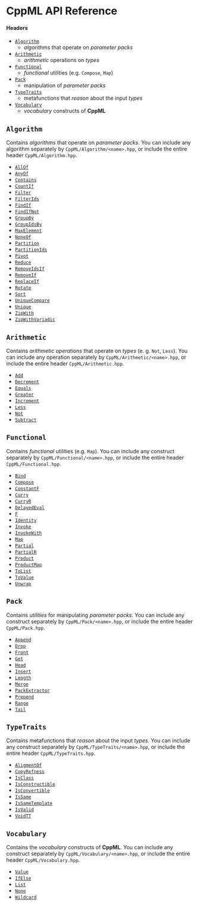 # CppML API Reference

#### Headers

* [`Algorithm`](#algorithm)
  * *algorithms* that operate on *parameter packs*
* [`Arithmetic`](#arithmetic)
  * *arithmetic* operations on *types*
* [`Functional`](#functional)
  * *functional* utilities (e.g. `Compose`, `Map`)
* [`Pack`](#pack)
  * manipulation of *parameter packs*
* [`TypeTraits`](#typetraits)
  * metafunctions that *reason* about the input *types*
* [`Vocabulary`](#vocabulary)
  * *vocabulary* constructs of **CppML**

## `Algorithm`

Contains *algorithms* that operate on *parameter packs*. You can include any algorithm separately by `CppML/Algorithm/<name>.hpp`, or include the entire header `CppML/Algorithm.hpp`.

* [`AllOf`](Algorithm/AllOf.md)
* [`AnyOf`](Algorithm/AnyOf.md)
* [`Contains`](Algorithm/Contains.md)
* [`CountIf`](Algorithm/CountIf.md)
* [`Filter`](Algorithm/Filter.md)
* [`FilterIds`](Algorithm/FilterIds.md)
* [`FindIf`](Algorithm/FindIf.md)
* [`FindIfNot`](Algorithm/FindIfNot.md)
* [`GroupBy`](Algorithm/GroupBy.md)
* [`GroupIdsBy`](Algorithm/GroupIdsBy.md)
* [`MaxElement`](Algorithm/MaxElement.md)
* [`NoneOf`](Algorithm/NoneOf.md)
* [`Partition`](Algorithm/Partition.md)
* [`PartitionIds`](Algorithm/PartitionIds.md)
* [`Pivot`](Algorithm/Pivot.md)
* [`Reduce`](Algorithm/Reduce.md)
* [`RemoveIdsIf`](Algorithm/RemoveIdsIf.md)
* [`RemoveIf`](Algorithm/RemoveIf.md)
* [`ReplaceIf`](Algorithm/ReplaceIf.md)
* [`Rotate`](Algorithm/Rotate.md)
* [`Sort`](Algorithm/Sort.md)
* [`UniqueCompare`](Algorithm/UniqueCompare.md)
* [`Unique`](Algorithm/Unique.md)
* [`ZipWith`](Algorithm/ZipWith.md)
* [`ZipWithVariadic`](Algorithm/ZipWithVariadic.md)

## `Arithmetic`

Contains *arithmetic operations* that operate on *types* (e. g. `Not`, `Less`). You can include any operation separately by `CppML/Arithmetic/<name>.hpp`, or include the entire header `CppML/Arithmetic.hpp`.

* [`Add`](Arithmetic/Add.md)
* [`Decrement`](Arithmetic/Decrement.md)
* [`Equals`](Arithmetic/Equals.md)
* [`Greater`](Arithmetic/Greater.md)
* [`Increment`](Arithmetic/Increment.md)
* [`Less`](Arithmetic/Less.md)
* [`Not`](Arithmetic/Not.md)
* [`Subtract`](Arithmetic/Subtract.md)

## `Functional`

Contains *functional* utilities (e.g. `Map`). You can include any construct separately by `CppML/Functional/<name>.hpp`, or include the entire header `CppML/Functional.hpp`.

* [`Bind`](Functional/Bind.md)
* [`Compose`](Functional/Compose.md)
* [`ConstantF`](Functional/Constant.md)
* [`Curry`](Functional/Curry.md)
* [`CurryR`](Functional/CurryR.md)
* [`DelayedEval`](Functional/DelayedEval.md)
* [`F`](Functional/F.md)
* [`Identity`](Functional/Identity.md)
* [`Invoke`](Functional/Invoke.md)
* [`InvokeWith`](Functional/InvokeWith.md)
* [`Map`](Functional/Map.md)
* [`Partial`](Functional/Partial.md)
* [`PartialR`](Functional/PartialR.md)
* [`Product`](Functional/Product.md)
* [`ProductMap`](Functional/ProductMap.md)
* [`ToList`](Functional/ToList.md)
* [`ToValue`](Functional/ToValue.md)
* [`Unwrap`](Functional/Unwrap.md)

## `Pack`

Contains *utilities* for manipulating *parameter packs*. You can include any construct separately by `CppML/Pack/<name>.hpp`, or include the entire header `CppML/Pack.hpp`.

* [`Append`](Pack/Append.md)
* [`Drop`](Pack/Drop.md)
* [`Front`](Pack/Front.md)
* [`Get`](Pack/Get.md)
* [`Head`](Pack/Head.md)
* [`Insert`](Pack/Insert.md)
* [`Length`](Pack/Length.md)
* [`Merge`](Pack/Merge.md)
* [`PackExtractor`](Pack/PackExtractor.md)
* [`Prepend`](Pack/Prepend.md)
* [`Range`](Pack/Range.md)
* [`Tail`](Pack/Tail.md)

## `TypeTraits`

Contains metafunctions that *reason* about the input *types*. You can include any construct separately by `CppML/TypeTraits/<name>.hpp`, or include the entire header `CppML/TypeTraits.hpp`.

* [`AligmentOf`](TypeTraits/AligmentOf.md)
* [`CopyRefness`](TypeTraits/CopyRefness.md)
* [`IsClass`](TypeTraits/IsClass.md)
* [`IsConstructible`](TypeTraits/IsConstructible.md)
* [`IsConvertible`](TypeTraits/IsConvertible.md)
* [`IsSame`](TypeTraits/IsSame.md)
* [`IsSameTemplate`](TypeTraits/IsSameTemplate.md)
* [`IsValid`](TypeTraits/IsValid.md)
* [`VoidTT`](TypeTraits/VoidTT.md)

## `Vocabulary`

Contains the *vocabulary* constructs of **CppML**. You can include any construct separately by `CppML/Vocabulary/<name>.hpp`, or include the entire header `CppML/Vocabulary.hpp`.

* [`Value`](Vocabulary/Value.md)
* [`IfElse`](Vocabulary/IfElse.md)
* [`List`](Vocabulary/List.md)
* [`None`](Vocabulary/None.md)
* [`Wildcard`](Vocabulary/Wildcard.md)
